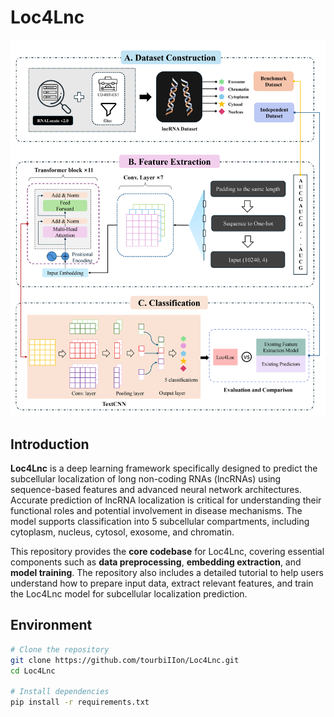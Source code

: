 # Loc4Lnc

![f1](figure/f1.jpg)

## Introduction

**Loc4Lnc** is a deep learning framework specifically designed to predict the subcellular localization of long non-coding RNAs (lncRNAs) using sequence-based features and advanced neural network architectures. Accurate prediction of lncRNA localization is critical for understanding their functional roles and potential involvement in disease mechanisms. The model supports classification into 5 subcellular compartments, including cytoplasm, nucleus, cytosol, exosome, and chromatin. 

This repository provides the **core codebase** for Loc4Lnc, covering essential components such as **data preprocessing**, **embedding extraction**, and **model training**. The repository also includes a detailed tutorial to help users understand how to prepare input data, extract relevant features, and train the Loc4Lnc model for subcellular localization prediction.

## Environment

```bash
# Clone the repository
git clone https://github.com/tourbiIIon/Loc4Lnc.git
cd Loc4Lnc

# Install dependencies
pip install -r requirements.txt
```

